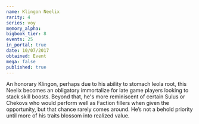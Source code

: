 ```yaml
---
name: Klingon Neelix
rarity: 4
series: voy
memory_alpha:
bigbook_tier: 8
events: 25
in_portal: true
date: 10/07/2017
obtained: Event
mega: false
published: true
---
```


An honorary Klingon, perhaps due to his ability to stomach leola root, this Neelix becomes an obligatory immortalize for late game players looking to stack skill boosts. Beyond that, he's more reminiscent of certain Sulus or Chekovs who would perform well as Faction fillers when given the opportunity, but that chance rarely comes around. He’s not a behold priority until more of his traits blossom into realized value.
